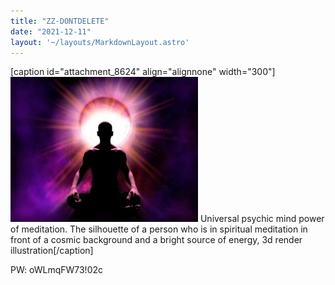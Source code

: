 ```yaml
---
title: "ZZ-DONTDELETE"
date: "2021-12-11"
layout: '~/layouts/MarkdownLayout.astro'
---
```


\[caption id="attachment\_8624" align="alignnone" width="300"\]![](images/enlightment-300x232.jpg) Universal psychic mind power of meditation. The silhouette of a person who is in spiritual meditation in front of a cosmic background and a bright source of energy, 3d render illustration\[/caption\]

PW: oWLmqFW73!02c
